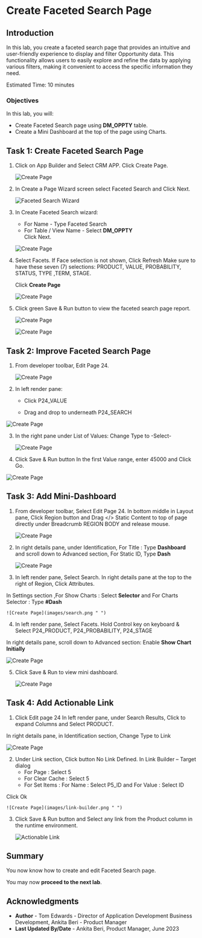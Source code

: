 # Create Faceted Search Page

## Introduction

In this lab, you create a faceted search page that provides an intuitive and user-friendly experience to display and filter Opportunity data. This functionality allows users to easily explore and refine the data by applying various filters, making it convenient to access the specific information they need.

Estimated Time: 10 minutes

### Objectives

In this lab, you will:
- Create Faceted Search page using **DM_OPPTY** table.
- Create a Mini Dashboard at the top of the page using Charts.

## Task 1: Create Faceted Search Page

1. Click on App Builder and Select CRM APP. Click Create Page.

   ![Create Page](images/faceted-create-page.png " ")

2. In Create a Page Wizard screen select Faceted Search and Click Next.

    ![Faceted Search Wizard](images/faceted-search-wizard1.png " ")

3. In Create Faceted Search wizard:
    - For Name - Type Faceted Search
    - For Table / View Name - Select **DM\_OPPTY**  
  Click Next.

    ![Create Page](images/faceted-search-wizard2.png " ")

4. Select Facets. If Face selection is not shown, Click Refresh
   Make sure to have these seven (7) selections: PRODUCT, VALUE, PROBABILITY, STATUS, TYPE ,TERM, STAGE.

   Click **Create Page**

    ![Create Page](images/faceted-wizard3.png " ")

5. Click green Save & Run button to view the faceted search page report.

    ![Create Page](images/facet-search-run.png " ")

    ![Create Page](images/faceted-search-page.png " ")

## Task 2: Improve Faceted Search Page  

1. From developer toolbar, Edit Page 24.

    ![Create Page](images/faceted-search-page.png " ")

2. In left render pane:

     - Click P24_VALUE

     - Drag and drop to underneath P24_SEARCH

  ![Create Page](images/drag-value.png " ")

3. In the right pane under List of Values:
   Change Type to -Select-

   ![Create Page](images/select-value.png " ")   

4. Click Save & Run button
   In the first Value range, enter 45000 and Click Go.

  ![Create Page](images/select-range.png " ")

## Task 3: Add Mini-Dashboard

1. From developer toolbar, Select Edit Page 24.
In bottom middle in Layout pane, Click Region button and  Drag </> Static Content to top of page directly under Breadcrumb REGION BODY and release mouse.

    ![Create Page](images/drag-drop.png " ")

2. In right details pane, under Identification, For Title : Type **Dashboard** and scroll down to Advanced section, For Static ID, Type **Dash**

    ![Create Page](images/dashboard.png " ")

3. In left render pane, Select Search.
In right details pane at the top to the right of Region, Click Attributes.

 In Settings section ,For Show Charts : Select **Selector** and
For Charts Selector : Type **#Dash**

    ![Create Page](images/search.png " ")

4. In left render pane, Select Facets.
Hold Control key on keyboard & Select P24\_PRODUCT, P24\_PROBABILITY, P24\_STAGE

 In right details pane, scroll down to Advanced section:
Enable **Show Chart Initially**

   ![Create Page](images/page-items.png " ")

5. Click Save & Run to view mini dashboard.

   ![Create Page](images/run-time.png " ")

## Task 4: Add Actionable Link

1. Click Edit page 24
In left render pane, under Search Results, Click to expand Columns
and Select PRODUCT.

 In right details pane, in Identification section, Change Type to Link

 ![Create Page](images/search-results.png " ")

2. Under Link section, Click button No Link Defined.
   In Link Builder – Target dialog
   - For Page : Select 5
   - For Clear Cache : Select 5
   - For Set Items : For Name : Select P5_ID and For Value : Select ID

 Click Ok

    ![Create Page](images/link-builder.png " ")

3. Click Save & Run button and Select any link from the Product column in the runtime environment.

    ![Actionable Link](images/link-runtime.png " ")

## Summary

You now know how to create and edit Faceted Search page.

You may now **proceed to the next lab**.   

## Acknowledgments
- **Author** - Tom Edwards - Director of Application Development Business Development, Ankita Beri - Product Manager
- **Last Updated By/Date** - Ankita Beri, Product Manager, June 2023
